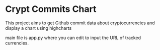 # Crypt Commits Chart

This project aims to get Github commit data about cryptocurrencies and display a chart using highcharts

main file is app.py where you can edit to input the URL of tracked currencies.
